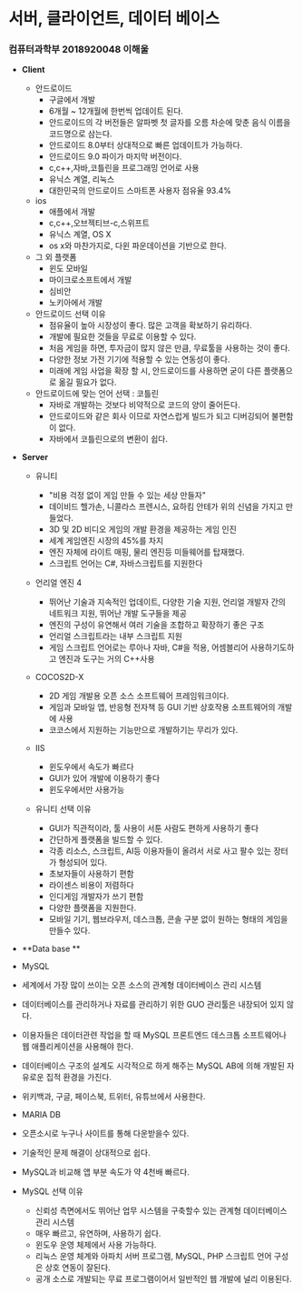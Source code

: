# 서버, 클라이언트, 데이터 베이스
### 컴퓨터과학부 2018920048 이해울 

* **Client** 
   * 안드로이드
     * 구글에서 개발
     * 6개월 ~ 12개월에 한번씩 업데이트 된다.
     * 안드로이드의 각 버전들은 알파벳 첫 글자를 오름 차순에 맞춘 음식 이름을 코드명으로 삼는다.
     * 안드로이드 8.0부터 상대적으로 빠른 업데이트가 가능하다.
     * 안드로이드 9.0 파이가 마지막 버전이다.
     * c,c++,자바,코틀린을 프로그래밍 언어로 사용
     * 유닉스 계열, 리눅스
     * 대한민국의 안드로이드 스마트폰 사용자 점유율 93.4%
   * ios
     * 애플에서 개발
     * c,c++,오브젝티브-c,스위프트
     * 유닉스 계열, OS X
      * os x와 마찬가지로, 다윈 파운데이션을 기반으로 한다.
   * 그 외 플랫폼
     * 윈도 모바일
      * 마이크로소프트에서 개발
     * 심비안
      * 노키아에서 개발
    * 안드로이드 선택 이유
      * 점유율이 높아 시장성이 좋다. 많은 고객을 확보하기 유리하다.
      * 개발에 필요한 것들을 무료로 이용할 수 있다.
       * 처음 게임을 하면, 투자금이 많지 않은 만큼, 무료툴을 사용하는 것이 좋다.
      * 다양한 정보 가전 기기에 적용할 수 있는 연동성이 좋다.
       * 미래에 게임 사업을 확장 할 시, 안드로이드를 사용하면 굳이 다른 플랫폼으로 옮길 필요가 없다.
     * 안드로이드에 맞는 언어 선택 : 코틀린
       * 자바로 개발하는 것보다 비약적으로 코드의 양이 줄어든다.
       * 안드로이드와 같은 회사 이므로 자연스럽게 빌드가 되고 디버깅되어 불편함이 없다.
       * 자바에서 코틀린으로의 변환이 쉽다.
 
 * **Server** 
   * 유니티
     * "비용 걱정 없이 게임 만들 수 있는 세상 만들자"
      * 데이비드 헬가손, 니콜라스 프렌시스, 요하킴 안테가 위의 신념을 가지고 만들었다.
     * 3D 및 2D 비디오 게임의 개발 환경을 제공하는 게임 인진
     * 세계 게임엔진 시장의 45%를 차지
     * 엔진 자체에 라이트 매핑, 물리 엔진등 미들웨어를 탑재했다.
     * 스크립트 언어는 C#, 자바스크립트를 지원한다
   * 언리얼 엔진 4 
     * 뛰어난 기술과 지속적인 업데이트, 다양한 기술 지원, 언리얼 개발자 간의 네트워크 지원, 뛰어난 개발 도구들을 제공
     * 엔진의 구성이 유연해서 여러 기술을 조합하고 확장하기 좋은 구조
     * 언리얼 스크립트라는 내부 스크립트 지원
     * 게임 스크립트 언어로는 루아나 자바, C#을 적용, 어셈블리어 사용하기도하고 엔진과 도구는 거의 C++사용
    * COCOS2D-X
      * 2D 게임 개발용 오픈 소스 소프트웨어 프레임워크이다.
      * 게임과 모바일 앱, 반응형 전자책 등 GUI 기반 상호작용 소프트웨어의 개발에 사용
      * 코코스에서 지원하는 기능만으로 개발하기는 무리가 있다.
   * IIS
      * 윈도우에서 속도가 빠르다
      * GUI가 있어 개발에 이용하기 좋다
      * 윈도우에서만 사용가능
   
   * 유니티 선택 이유
     * GUI가 직관적이라, 툴 사용이 서툰 사람도 편하게 사용하기 좋다
     * 간단하게 플랫폼을 빌드할 수 있다.
     * 각종 리소스, 스크립트, AI등 이용자들이 올려서 서로 사고 팔수 있는 장터가 형성되어 있다.
      * 초보자들이 사용하기 편함
     * 라이센스 비용이 저렴하다
      * 인디게임 개발자가 쓰기 편함
     * 다양한 플랫폼을 지원한다.
      * 모바일 기기, 웹브라우저, 데스크톱, 콘솔 구분 없이 원하는 형태의 게임을 만들수 있다.
   
 * **Data base ** 
  * MySQL
   * 세계에서 가장 많이 쓰이는 오픈 소스의 관계형 데이터베이스 관리 시스템
   * 데이터베이스를 관리하거나 자료를 관리하기 위한 GUO 관리툴은 내장되어 있지 않다.
   * 이용자들은 데이터관련 작업을 할 때 MySQL 프론트엔드 데스크톱 소프트웨어나 웹 애플리케이션을 사용해야 한다.
   * 데이터베이스 구조의 설계도 시각적으로 하게 해주는 MySQL AB에 의해 개발된 자유로운 집적 환경을 가진다.
   * 위키백과, 구글, 페이스북, 트위터, 유튜브에서 사용한다.
 
  * MARIA DB
   * 오픈소시로 누구나 사이트를 통해 다운받을수 있다.
   * 기술적인 문제 해결이 상대적으로 쉽다.
   * MySQL과 비교해 앱 부분 속도가 약 4천배 빠르다.

  
  * MySQL 선택 이유
    * 신뢰성 측면에서도 뛰어난 업무 시스템을 구축할수 있는 관계형 데이터베이스 관리 시스템
    * 매우 빠르고, 유연하며, 사용하기 쉽다.
    * 윈도우 운영 체제에서 사용 가능하다.
    * 리눅스 운영 체계와 아파치 서버 프로그램, MySQL, PHP 스크립트 언어 구성은 상호 연동이 잘된다.
    * 공개 소스로 개발되는 무료 프로그램이어서 일반적인 웹 개발에 널리 이용된다.
    
     
      
 
